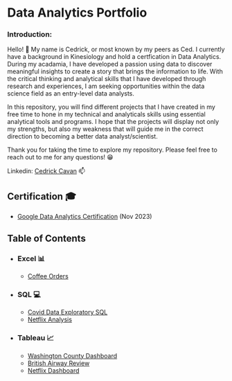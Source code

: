 # Data Analytics Portfolio

### Introduction:
Hello! :wave: My name is Cedrick, or most known by my peers as Ced. I currently have a background in Kinesiology and hold a certfication in Data Analytics. During my acadamia, I have developed a passion using data to discover meaningful insights to create a story that brings the information to life. With the critical thinking and analytical skills that I have developed through research and experiences, I am seeking opportunities within the data science field as an entry-level data analysts.

In this repository, you will find different projects that I have created in my free time to hone in my technical and analyticals skills using essential analytical tools and programs. I hope that the projects will display not only my strengths, but also my weakness that will guide me in the correct direction to becoming a better data analyst/scientist.

Thank you for taking the time to explore my repository. Please feel free to reach out to me for any questions! :grin:

Linkedin: [Cedrick Cavan](https://www.linkedin.com/in/cedrickcavan1999/) :mailbox:

## Certification 🎓

- [Google Data Analytics Certification](https://coursera.org/share/04c0e197baf06215a78a8bec27cf07d3) (Nov 2023)

## Table of Contents
- ### Excel 📊
  - [Coffee Orders](https://github.com/CavCed/Data-Analytics-Portfolio/blob/52b7149334ed104f67f6fe31289249f768ed0224/Excel/Excel%20Coffee%20Order%20Dashboard.xlsx)
- ### SQL 💻
  - [Covid Data Exploratory SQL](https://github.com/CavCed/Data-Analytics-Portfolio/blob/0135a743745a510dd951771df0d301c398836f0c/SQL/Covid%20Project%20Query.sql)
  - [Netflix Analysis](https://github.com/CavCed/Data-Analytics-Portfolio/blob/0135a743745a510dd951771df0d301c398836f0c/SQL/Netflix/Full%20Analysis.md)
- ### Tableau 📈
  - [Washington County Dashboard](https://github.com/CavCed/Data-Analytics-Portfolio/tree/f0994aa567fdcefc9d56aaaf1703567d025214c9/Tableau#washington-county-sales)
  - [British Airway Review](https://github.com/CavCed/Data-Analytics-Portfolio/tree/f0994aa567fdcefc9d56aaaf1703567d025214c9/Tableau#washington-county-sales)
  - [Netflix Dashboard](https://public.tableau.com/views/NetflixDashboard_17083612145830/Dashboard1?:language=en-US&:sid=&:display_count=n&:origin=viz_share_link)
